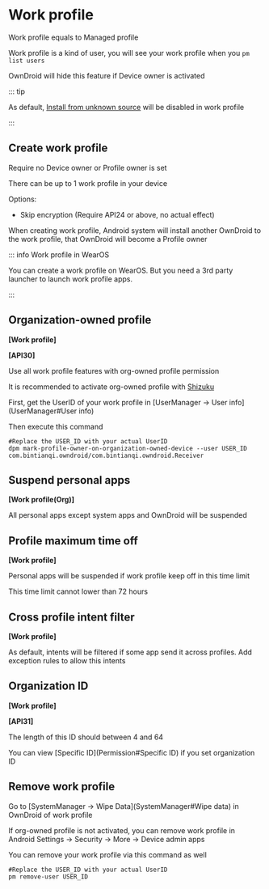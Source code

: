 # Work profile

Work profile equals to Managed profile

Work profile is a kind of user, you will see your work profile when you `pm list users`

OwnDroid will hide this feature if Device owner is activated

::: tip

As default, [Install from unknown source](UserRestriction#Application) will be disabled in work profile

:::

## Create work profile

Require no Device owner or Profile owner is set

There can be up to 1 work profile in your device

Options:

- Skip encryption (Require API24 or above, no actual effect)

When creating work profile, Android system will install another OwnDroid to the work profile, that OwnDroid will become a Profile owner

::: info Work profile in WearOS

You can create a work profile on WearOS. But you need a 3rd party launcher to launch work profile apps.

:::

## Organization-owned profile

**[Work profile]**

**[API30]**

Use all work profile features with org-owned profile permission

It is recommended to activate org-owned profile with [Shizuku](Permission#Shizuku)

First, get the UserID of your work profile in [UserManager -> User info](UserManager#User info)

Then execute this command

```shell
#Replace the USER_ID with your actual UserID
dpm mark-profile-owner-on-organization-owned-device --user USER_ID com.bintianqi.owndroid/com.bintianqi.owndroid.Receiver
```

## Suspend personal apps

**[Work profile(Org)]**

All personal apps except system apps and OwnDroid will be suspended

## Profile maximum time off

**[Work profile]**

Personal apps will be suspended if work profile keep off in this time limit

This time limit cannot lower than 72 hours

## Cross profile intent filter

**[Work profile]**

As default, intents will be filtered if some app send it across profiles. Add exception rules to allow this intents

## Organization ID

**[Work profile]**

**[API31]**

The length of this ID should between 4 and 64

You can view [Specific ID](Permission#Specific ID) if you set organization ID

## Remove work profile

Go to [SystemManager -> Wipe Data](SystemManager#Wipe data) in OwnDroid of work profile

If org-owned profile is not activated, you can remove work profile in Android Settings -> Security -> More -> Device admin apps

You can remove your work profile via this command as well

```shell
#Replace the USER_ID with your actual UserID
pm remove-user USER_ID
```
